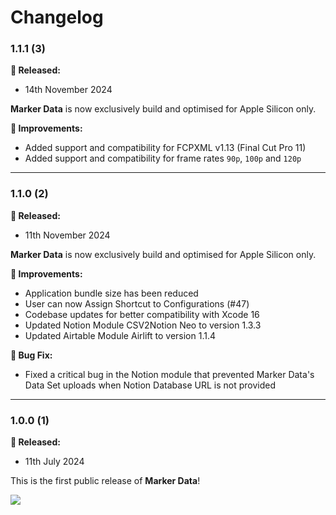 # Changelog

### 1.1.1 (3)

**🎉 Released:**
- 14th November 2024

**Marker Data** is now exclusively build and optimised for Apple Silicon only.

**🔨 Improvements:**
- Added support and compatibility for FCPXML v1.13 (Final Cut Pro 11)
- Added support and compatibility for frame rates `90p`, `100p` and `120p`

---

### 1.1.0 (2)

**🎉 Released:**
- 11th November 2024

**Marker Data** is now exclusively build and optimised for Apple Silicon only.

**🔨 Improvements:**
- Application bundle size has been reduced
- User can now Assign Shortcut to Configurations (#47)
- Codebase updates for better compatibility with Xcode 16
- Updated Notion Module CSV2Notion Neo to version 1.3.3
- Updated Airtable Module Airlift to version 1.1.4

**🐞 Bug Fix:**
- Fixed a critical bug in the Notion module that prevented Marker Data's Data Set uploads when Notion Database URL is not provided

---

### 1.0.0 (1)

**🎉 Released:**
- 11th July 2024

This is the first public release of **Marker Data**!

<p align="left"><img src="https://i.giphy.com/Lp71UWmAAeJHi.webp"></p>
